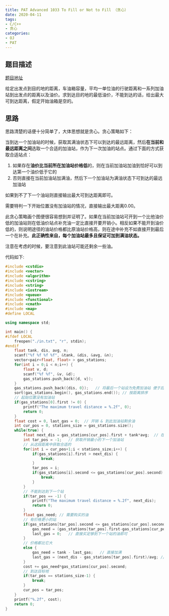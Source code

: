 ```yaml
---
title: PAT Advanced 1033 To Fill or Not to Fill （贪心）
date: 2020-04-11
tags:
- C/C++
- 贪心
categories:
- OJ
- PAT
---
```


## 题目描述

[题目地址](https://pintia.cn/problem-sets/994805342720868352/problems/994805458722734080)

给定出发点到目的地的距离，车油箱容量，平均一单位油的行驶距离和一系列加油站到出发点的距离以及油价。求到达目的地的最低油价，不能到达的话，给出最大可到达距离，假定开始油箱是空的。

<!-- more -->

## 思路

思路清楚的话便十分简单了，大体思想就是贪心。贪心策略如下：

当到达一个加油站的时候，获取其满油状态下可以到达的最远距离，然后**在当前和最远距离之间**选取一个合适的加油站，作为下一次加油的站点。通过下面的方式获取合适站点：

1. 如果存在**油价比当前所在加油站价格低**的，则在当前加油站加油到恰好可以到达第一个油价低于它的
2. 否则直接在当前加油站加满油，然后下一个加油站为满油状态下可到达的最远加油站

如果到不了下一个油站则直接输出最大可到达距离即可。

需要特判一下开始位置没有加油站的情况，直接输出最大距离0.00。

此贪心策略画个图便很容易想到并证明了。如果在当前加油站可开到一个比他油价低的加油站则在低油价站点补充油一定比直接开要开销小。相反如果不能开到油价低的，则说明途径的油站价格都比原油站价格高，则在途中补充不如直接开到最后一个在补充。**此正确性来自，每个加油站最多且保证可加到满油状态。**

注意在考虑的时候，要注意到此油站可能还剩余一些油。

代码如下:

```cpp
#include <cstdio>
#include <vector>
#include <algorithm>
#include <cstring>
#include <string>
#include <iostream>
#include <queue>
#include <functional>
#include <cmath>
#include <map>
#define LOCAL

using namespace std;

int main() {
#ifdef LOCAL
    freopen("./in.txt", "r", stdin);
#endif
    float tank, dis, avg, n;
    scanf("%f %f %f %f", &tank, &dis, &avg, &n);
    vector<pair<float, float> > gas_stations;
    for(int i = 0;i < n;i++) {
        float v, d;
        scanf("%f %f", &v, &d);
        gas_stations.push_back({d, v});
    }
    gas_stations.push_back({dis, 0});   // 将最后一个站设为免费加油站 便于后面处理
    sort(gas_stations.begin(), gas_stations.end()); // 按距离排序
    // 起始位置没有加油站
    if(gas_stations[0].first != 0) {
        printf("The maximum travel distance = %.2f", 0);
        return 0;
    }
    float cost = 0, last_gas = 0;  // 开销 & 到此加油站剩余油
    int cur_pos = 0, stations_size = gas_stations.size();
    while(true) {
        float next_dis = gas_stations[cur_pos].first + tank*avg;  // 在这个站满油情况下的可以开到的最远位置
        int tar_pos = -1;   // 获取开销最小的下一个加油站
        // 从这段距离中获取合适的
        for(int i = cur_pos+1;i < stations_size;i++) {
            if(gas_stations[i].first > next_dis) {
                break;
            }
            tar_pos = i;
            if(gas_stations[i].second <= gas_stations[cur_pos].second) {
                break;
            }
        }
        // 不能到达到下一个站
        if(tar_pos == -1) {
            printf("The maximum travel distance = %.2f", next_dis);
            return 0;
        }
        float gas_need; // 需要购买的油
        // 有价格更小的站
        if(gas_stations[tar_pos].second <= gas_stations[cur_pos].second) {
            gas_need = (gas_stations[tar_pos].first-gas_stations[cur_pos].first)/avg - last_gas;
            last_gas = 0;   // 直接买足够到下一个站的油即可
        }
        // 价格都比它大
        else {
            gas_need = tank - last_gas;   // 直接加满
            last_gas = (next_dis - gas_stations[tar_pos].first)/avg; // 更新到下一个站的油量
        }
        cost += gas_need*gas_stations[cur_pos].second;
        // 到达目标地
        if(tar_pos == stations_size-1) {
            break;
        }
        cur_pos = tar_pos;
    }
    printf("%.2f", cost);
    return 0;
}
```

